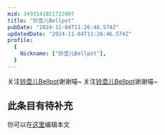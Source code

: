 ```yaml
---
mid: 3493141021722807
title: "铃壶儿Bellpot"
pubDate: "2024-11-04T11:26:46.574Z"
updatedDate: "2024-11-04T11:26:46.574Z"
profile:
  {
    Nickname: ["铃壶儿Bellpot"],
  }
---
```


关注[铃壶儿Bellpot](https://space.bilibili.com/3493141021722807)谢谢喵~ 关注[铃壶儿Bellpot](https://space.bilibili.com/3493141021722807)谢谢喵~

## 此条目有待补充
你可以在[这里](https://github.com/Yuhanawa/VTuber.ICU/edit/master/src/content/v/铃壶儿Bellpot/index.md)编辑本文
